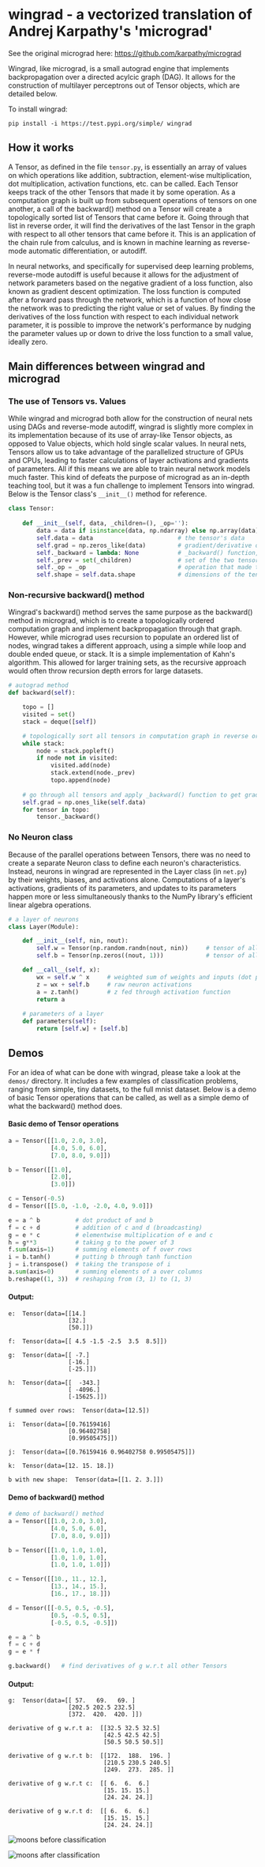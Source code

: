 # wingrad - a vectorized translation of Andrej Karpathy's 'micrograd'

See the original micrograd here: https://github.com/karpathy/micrograd

Wingrad, like micrograd, is a small autograd engine that implements backpropagation over a directed acylcic graph (DAG). It allows for the construction of multilayer perceptrons out of Tensor objects, which are detailed below.

To install wingrad:

```
pip install -i https://test.pypi.org/simple/ wingrad
```

## How it works

A Tensor, as defined in the file `tensor.py`, is essentially an array of values on which operations like addition, subtraction, element-wise multiplication, dot multiplication, activation functions, etc. can be called. Each Tensor keeps track of the other Tensors that made it by some operation. As a computation graph is built up from subsequent operations of tensors on one another, a call of the backward() method on a Tensor will create a topologically sorted list of Tensors that came before it. Going through that list in reverse order, it will find the derivatives of the last Tensor in the graph with respect to all other tensors that came before it. This is an application of the chain rule from calculus, and is known in machine learning as reverse-mode automatic differentiation, or autodiff.

In neural networks, and specifically for supervised deep learning problems, reverse-mode autodiff is useful because it allows for the adjustment of network parameters based on the negative gradient of a loss function, also known as gradient descent optimization. The loss function is computed after a forward pass through the network, which is a function of how close the network was to predicting the right value or set of values. By finding the derivatives of the loss function with respect to each individual network parameter, it is possible to improve the network's performance by nudging the parameter values up or down to drive the loss function to a small value, ideally zero. 

## Main differences between wingrad and micrograd

### The use of Tensors vs. Values
While wingrad and micrograd both allow for the construction of neural nets using DAGs and reverse-mode autodiff, wingrad is slightly more complex in its implementation because of its use of array-like Tensor objects, as opposed to Value objects, which hold single scalar values. In neural nets, Tensors allow us to take advantage of the parallelized structure of GPUs and CPUs, leading to faster calculations of layer activations and gradients of parameters. All if this means we are able to train neural network models much faster. This kind of defeats the purpose of micrograd as an in-depth teaching tool, but it was a fun challenge to implement Tensors into wingrad. Below is the Tensor class's `__init__()` method for reference.

```python
class Tensor:
    
    def __init__(self, data, _children=(), _op=''):
        data = data if isinstance(data, np.ndarray) else np.array(data)
        self.data = data                        # the tensor's data
        self.grad = np.zeros_like(data)         # gradient/derivative of the tensor w.r.t. whatever tensor _backward() was called on
        self._backward = lambda: None           # _backward() function, depends on what operation made the tensor
        self._prev = set(_children)             # set of the two tensors that made the tensor by some operation
        self._op = _op                          # operation that made the tensor from its child tensors
        self.shape = self.data.shape            # dimensions of the tensor's data
```

### Non-recursive backward() method
Wingrad's backward() method serves the same purpose as the backward() method in micrograd, which is to create a topologically ordered computation graph and implement backpropagation through that graph. However, while micrograd uses recursion to populate an ordered list of nodes, wingrad takes a different approach, using a simple while loop and double ended queue, or stack. It is a simple implementation of Kahn's algorithm. This allowed for larger training sets, as the recursive approach would often throw recursion depth errors for large datasets. 

```python
# autograd method
def backward(self):

    topo = []
    visited = set()
    stack = deque([self])

    # topologically sort all tensors in computation graph in reverse order
    while stack:
        node = stack.popleft()
        if node not in visited:
            visited.add(node)
            stack.extend(node._prev)
            topo.append(node)
        
    # go through all tensors and apply _backward() function to get gradients
    self.grad = np.ones_like(self.data)
    for tensor in topo:
        tensor._backward()
```

### No Neuron class
Because of the parallel operations between Tensors, there was no need to create a separate Neuron class to define each neuron's characteristics. Instead, neurons in wingrad are represented in the Layer class (in `net.py`) by their weights, biases, and activations alone. Computations of a layer's activations, gradients of its parameters, and updates to its parameters happen more or less simultaneously thanks to the NumPy library's efficient linear algebra operations.

```python
# a layer of neurons
class Layer(Module):

    def __init__(self, nin, nout):
        self.w = Tensor(np.random.randn(nout, nin))     # tensor of all weights in a layer
        self.b = Tensor(np.zeros((nout, 1)))            # tensor of all biases in a layer

    def __call__(self, x):
        wx = self.w ^ x     # weighted sum of weights and inputs (dot product)
        z = wx + self.b     # raw neuron activations
        a = z.tanh()        # z fed through activation function
        return a
    
    # parameters of a layer
    def parameters(self):
        return [self.w] + [self.b]
```

## Demos

For an idea of what can be done with wingrad, please take a look at the `demos/` directory. It includes a few examples of classification problems, ranging from simple, tiny datasets, to the full mnist dataset. Below is a demo of basic Tensor operations that can be called, as well as a simple demo of what the backward() method does.

#### Basic demo of Tensor operations
```python
a = Tensor([[1.0, 2.0, 3.0],
            [4.0, 5.0, 6.0],
            [7.0, 8.0, 9.0]])

b = Tensor([[1.0],
            [2.0],
            [3.0]])

c = Tensor(-0.5)
d = Tensor([[5.0, -1.0, -2.0, 4.0, 9.0]])

e = a ^ b          # dot product of and b
f = c + d          # addition of c and d (broadcasting)
g = e * c          # elementwise multiplication of e and c
h = g**3           # taking g to the power of 3
f.sum(axis=1)      # summing elements of f over rows
i = b.tanh()       # putting b through tanh function
j = i.transpose()  # taking the transpose of i 
a.sum(axis=0)      # summing elements of a over columns
b.reshape((1, 3))  # reshaping from (3, 1) to (1, 3)

```
#### Output:
```
e:  Tensor(data=[[14.]
                 [32.]
                 [50.]])

f:  Tensor(data=[[ 4.5 -1.5 -2.5  3.5  8.5]])

g:  Tensor(data=[[ -7.]
                 [-16.]
                 [-25.]])

h:  Tensor(data=[[  -343.]
                 [ -4096.]
                 [-15625.]])

f summed over rows:  Tensor(data=[12.5])

i:  Tensor(data=[[0.76159416]
                 [0.96402758]
                 [0.99505475]])

j:  Tensor(data=[[0.76159416 0.96402758 0.99505475]])

k:  Tensor(data=[12. 15. 18.])

b with new shape:  Tensor(data=[[1. 2. 3.]])
```

#### Demo of backward() method
```python
# demo of backward() method
a = Tensor([[1.0, 2.0, 3.0],
            [4.0, 5.0, 6.0],
            [7.0, 8.0, 9.0]])

b = Tensor([[1.0, 1.0, 1.0],
            [1.0, 1.0, 1.0],
            [1.0, 1.0, 1.0]])

c = Tensor([[10., 11., 12.],
            [13., 14., 15.], 
            [16., 17., 18.]])

d = Tensor([[-0.5, 0.5, -0.5],
            [0.5, -0.5, 0.5],
            [-0.5, 0.5, -0.5]])

e = a ^ b
f = c + d
g = e * f

g.backward()   # find derivatives of g w.r.t all other Tensors 
```

#### Output:
```
g:  Tensor(data=[[ 57.   69.   69. ]
                 [202.5 202.5 232.5]
                 [372.  420.  420. ]])

derivative of g w.r.t a:  [[32.5 32.5 32.5]
                           [42.5 42.5 42.5]
                           [50.5 50.5 50.5]]

derivative of g w.r.t b:  [[172.  188.  196. ]
                           [210.5 230.5 240.5]
                           [249.  273.  285. ]]

derivative of g w.r.t c:  [[ 6.  6.  6.]
                           [15. 15. 15.]
                           [24. 24. 24.]]

derivative of g w.r.t d:  [[ 6.  6.  6.]
                           [15. 15. 15.]
                           [24. 24. 24.]]
```

![moons before classification](moons_raw.png)

![moons after classification](moons_classified.png)
